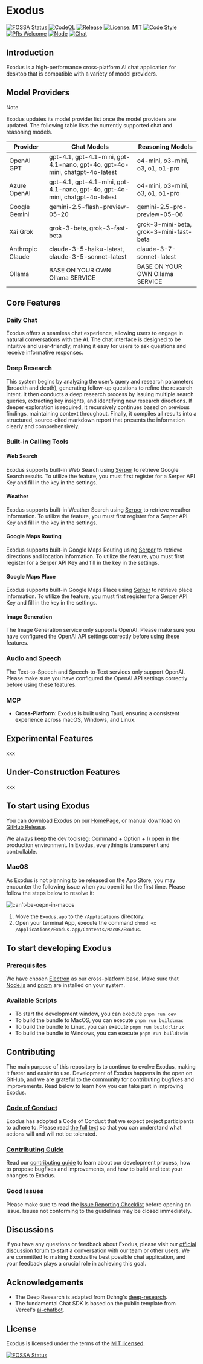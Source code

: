 # Exodus

[![FOSSA Status](https://app.fossa.com/api/projects/git%2Bgithub.com%2Fexodus-ai-org%2Fexodus.svg?type=shield&issueType=license)](https://app.fossa.com/projects/git%2Bgithub.com%2Fexodus-ai-org%2Fexodus?ref=badge_shield&issueType=license)
[![CodeQL](https://github.com/HyperChatBot/exodus/actions/workflows/github-code-scanning/codeql/badge.svg?branch=master)](https://github.com/HyperChatBot/exodus/actions/workflows/github-code-scanning/codeql)
[![Release](https://github.com/exodus-ai-org/exodus/actions/workflows/release.yml/badge.svg)](https://github.com/exodus-ai-org/exodus/actions/workflows/release.yml)
[![License: MIT](https://img.shields.io/badge/License-MIT-blue.svg)](https://opensource.org/licenses/MIT)
[![Code Style](https://img.shields.io/badge/Code%20Style-prettier-blue)](https://prettier.io/)
[![PRs Welcome](https://img.shields.io/badge/PRs-welcome-brightgreen.svg)](https://github.com/HyperChatBot/exodus/pulls)
[![Node](https://img.shields.io/badge/Node.js-%3E%3D20.18.0-brightgreen.svg)](https://nodejs.org/en/)
[![Chat](https://img.shields.io/badge/Chat-Discord-blue?style=flat&logo=discord)](https://twitter/YanceyOfficial)

## Introduction

Exodus is a high-performance cross-platform AI chat application for desktop that is compatible with a variety of model providers.

## Model Providers

> [!NOTE]
> Exodus updates its model provider list once the model providers are updated. The following table lists the currently supported chat and reasoning models.

| Provider         | Chat Models                                                                 | Reasoning Models                        |
| ---------------- | --------------------------------------------------------------------------- | --------------------------------------- |
| OpenAI GPT       | gpt-4.1, gpt-4.1-mini, gpt-4.1-nano, gpt-4o, gpt-4o-mini, chatgpt-4o-latest | o4-mini, o3-mini, o3, o1, o1-pro        |
| Azure OpenAI     | gpt-4.1, gpt-4.1-mini, gpt-4.1-nano, gpt-4o, gpt-4o-mini, chatgpt-4o-latest | o4-mini, o3-mini, o3, o1, o1-pro        |
| Google Gemini    | gemini-2.5-flash-preview-05-20                                              | gemini-2.5-pro-preview-05-06            |
| Xai Grok         | grok-3-beta, grok-3-fast-beta                                               | grok-3-mini-beta, grok-3-mini-fast-beta |
| Anthropic Claude | claude-3-5-haiku-latest, claude-3-5-sonnet-latest                           | claude-3-7-sonnet-latest                |
| Ollama           | BASE ON YOUR OWN Ollama SERVICE                                             | BASE ON YOUR OWN Ollama SERVICE         |

## Core Features

### Daily Chat

Exodus offers a seamless chat experience, allowing users to engage in natural conversations with the AI. The chat interface is designed to be intuitive and user-friendly, making it easy for users to ask questions and receive informative responses.

### Deep Research

This system begins by analyzing the user’s query and research parameters (breadth and depth), generating follow-up questions to refine the research intent. It then conducts a deep research process by issuing multiple search queries, extracting key insights, and identifying new research directions. If deeper exploration is required, it recursively continues based on previous findings, maintaining context throughout. Finally, it compiles all results into a structured, source-cited markdown report that presents the information clearly and comprehensively.

### Built-in Calling Tools

#### Web Search

Exodus supports built-in Web Search using [Serper](https://serper.dev/) to retrieve Google Search results. To utilize the feature, you must first register for a Serper API Key and fill in the key in the settings.

#### Weather

Exodus supports built-in Weather Search using [Serper](https://serper.dev/) to retrieve weather information. To utilize the feature, you must first register for a Serper API Key and fill in the key in the settings.

#### Google Maps Routing

Exodus supports built-in Google Maps Routing using [Serper](https://serper.dev/) to retrieve directions and location information. To utilize the feature, you must first register for a Serper API Key and fill in the key in the settings.

#### Google Maps Place

Exodus supports built-in Google Maps Place using [Serper](https://serper.dev/) to retrieve place information. To utilize the feature, you must first register for a Serper API Key and fill in the key in the settings.

#### Image Generation

The Image Generation service only supports OpenAI. Please make sure you have configured the OpenAI API settings correctly before using these features.

### Audio and Speech

The Text-to-Speech and Speech-to-Text services only support OpenAI. Please make sure you have configured the OpenAI API settings correctly before using these features.

### MCP

- **Cross-Platform**: Exodus is built using Tauri, ensuring a consistent experience across macOS, Windows, and Linux.

## Experimental Features

xxx

## Under-Construction Features

xxx

## To start using Exodus

You can download Exodus on our [HomePage](https://exodus.yancey.app), or manual download on [GitHub Release](https://github.com/HyperChatBot/exodus/releases/).

We always keep the dev tools(eg: Command + Option + I) open in the production environment. In Exodus, everything is transparent and controllable.

### MacOS

As Exodus is not planning to be released on the App Store, you may encounter the following issue when you open it for the first time. Please follow the steps below to resolve it:

![can't-be-oepn-in-macos](./screenshots/can't-be-oepn-in-macos.png)

1. Move the `Exodus.app` to the `/Applications` directory.
2. Open your terminal App, execute the command `chmod +x /Applications/Exodus.app/Contents/MacOS/Exodus`.

## To start developing Exodus

### Prerequisites

We have chosen [Electron](https://www.electronjs.org/) as our cross-platform base. Make sure that [Node.js](https://nodejs.org/) and [pnpm](https://pnpm.io/) are installed on your system.

### Available Scripts

- To start the development window, you can execute `pnpm run dev`
- To build the bundle to MacOS, you can execute `pnpm run build:mac`
- To build the bundle to Linux, you can execute `pnpm run build:linux`
- To build the bundle to Windows, you can execute `pnpm run build:win`

## Contributing

The main purpose of this repository is to continue to evolve Exodus, making it faster and easier to use. Development of Exodus happens in the open on GitHub, and we are grateful to the community for contributing bugfixes and improvements. Read below to learn how you can take part in improving Exodus.

### [Code of Conduct](./CODE_OF_CONDUCT.md)

Exodus has adopted a Code of Conduct that we expect project participants to adhere to. Please read [the full text](./CODE_OF_CONDUCT.md) so that you can understand what actions will and will not be tolerated.

### [Contributing Guide](./CONTRIBUTING.md)

Read our [contributing guide](./CONTRIBUTING.md) to learn about our development process, how to propose bugfixes and improvements, and how to build and test your changes to Exodus.

### Good Issues

Please make sure to read the [Issue Reporting Checklist](./.github/ISSUE_TEMPLATE/bug_report.md) before opening an issue. Issues not conforming to the guidelines may be closed immediately.

## Discussions

If you have any questions or feedback about Exodus, please visit our [official discussion forum](https://github.com/orgs/HyperChatBot/discussions/71) to start a conversation with our team or other users. We are committed to making Exodus the best possible chat application, and your feedback plays a crucial role in achieving this goal.

## Acknowledgements

- The Deep Research is adapted from Dzhng's [deep-research](https://github.com/dzhng/deep-research).
- The fundamental Chat SDK is based on the public template from Vercel's [ai-chatbot](https://github.com/vercel/ai-chatbot).

## License

Exodus is licensed under the terms of the [MIT licensed](https://opensource.org/licenses/MIT).

[![FOSSA Status](https://app.fossa.com/api/projects/git%2Bgithub.com%2Fexodus-ai-org%2Fexodus.svg?type=large&issueType=license)](https://app.fossa.com/projects/git%2Bgithub.com%2Fexodus-ai-org%2Fexodus?ref=badge_large&issueType=license)
